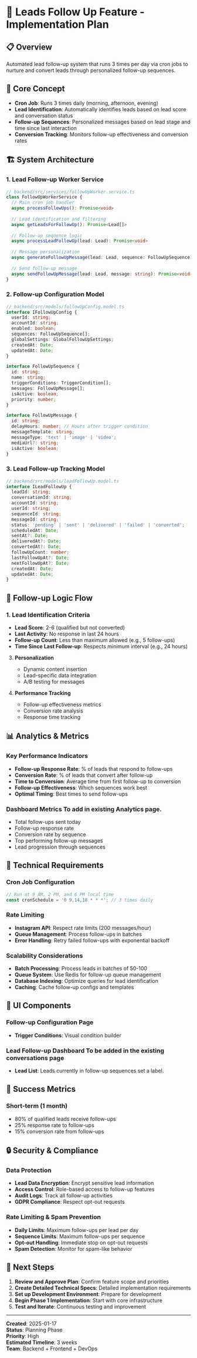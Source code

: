 # 🎯 **Leads Follow Up Feature - Implementation Plan**

## 📋 **Overview**
Automated lead follow-up system that runs 3 times per day via cron jobs to nurture and convert leads through personalized follow-up sequences.

## 🎯 **Core Concept**
- **Cron Job**: Runs 3 times daily (morning, afternoon, evening)
- **Lead Identification**: Automatically identifies leads based on lead score and conversation status
- **Follow-up Sequences**: Personalized messages based on lead stage and time since last interaction
- **Conversion Tracking**: Monitors follow-up effectiveness and conversion rates

## 🏗️ **System Architecture**

### **1. Lead Follow-up Worker Service**
```typescript
// backend/src/services/followUpWorker.service.ts
class FollowUpWorkerService {
  // Main cron job handler
  async processFollowUps(): Promise<void>
  
  // Lead identification and filtering
  async getLeadsForFollowUp(): Promise<Lead[]>
  
  // Follow-up sequence logic
  async processLeadFollowUp(lead: Lead): Promise<void>
  
  // Message personalization
  async generateFollowUpMessage(lead: Lead, sequence: FollowUpSequence): Promise<string>
  
  // Send follow-up message
  async sendFollowUpMessage(lead: Lead, message: string): Promise<void>
}
```

### **2. Follow-up Configuration Model**
```typescript
// backend/src/models/followUpConfig.model.ts
interface IFollowUpConfig {
  userId: string;
  accountId: string;
  enabled: boolean;
  sequences: FollowUpSequence[];
  globalSettings: GlobalFollowUpSettings;
  createdAt: Date;
  updatedAt: Date;
}

interface FollowUpSequence {
  id: string;
  name: string;
  triggerConditions: TriggerCondition[];
  messages: FollowUpMessage[];
  isActive: boolean;
  priority: number;
}

interface FollowUpMessage {
  id: string;
  delayHours: number; // Hours after trigger condition
  messageTemplate: string;
  messageType: 'text' | 'image' | 'video';
  mediaUrl?: string;
  isActive: boolean;
}
```

### **3. Lead Follow-up Tracking Model**
```typescript
// backend/src/models/leadFollowUp.model.ts
interface ILeadFollowUp {
  leadId: string;
  conversationId: string;
  accountId: string;
  userId: string;
  sequenceId: string;
  messageId: string;
  status: 'pending' | 'sent' | 'delivered' | 'failed' | 'converted';
  scheduledAt: Date;
  sentAt?: Date;
  deliveredAt?: Date;
  convertedAt?: Date;
  followUpCount: number;
  lastFollowUpAt?: Date;
  nextFollowUpAt?: Date;
  createdAt: Date;
  updatedAt: Date;
}
```

## 🔄 **Follow-up Logic Flow**

### **1. Lead Identification Criteria**
- **Lead Score**: 2-6 (qualified but not converted)
- **Last Activity**: No response in last 24 hours
- **Follow-up Count**: Less than maximum allowed (e.g., 5 follow-ups)
- **Time Since Last Follow-up**: Respects minimum interval (e.g., 24 hours)


3. **Personalization**
   - Dynamic content insertion
   - Lead-specific data integration
   - A/B testing for messages

1. **Performance Tracking**
   - Follow-up effectiveness metrics
   - Conversion rate analysis
   - Response time tracking


## 📊 **Analytics & Metrics**

### **Key Performance Indicators**
- **Follow-up Response Rate**: % of leads that respond to follow-ups
- **Conversion Rate**: % of leads that convert after follow-up
- **Time to Conversion**: Average time from first follow-up to conversion
- **Follow-up Effectiveness**: Which sequences work best
- **Optimal Timing**: Best times to send follow-ups

### **Dashboard Metrics** To add in existing Analytics page.
- Total follow-ups sent today
- Follow-up response rate
- Conversion rate by sequence
- Top performing follow-up messages
- Lead progression through sequences

## 🔧 **Technical Requirements**

### **Cron Job Configuration**
```typescript
// Run at 9 AM, 2 PM, and 6 PM local time
const cronSchedule = '0 9,14,18 * * *'; // 3 times daily
```

### **Rate Limiting**
- **Instagram API**: Respect rate limits (200 messages/hour)
- **Queue Management**: Process follow-ups in batches
- **Error Handling**: Retry failed follow-ups with exponential backoff

### **Scalability Considerations**
- **Batch Processing**: Process leads in batches of 50-100
- **Queue System**: Use Redis for follow-up queue management
- **Database Indexing**: Optimize queries for lead identification
- **Caching**: Cache follow-up configs and templates

## 🎨 **UI Components**

### **Follow-up Configuration Page**
- **Trigger Conditions**: Visual condition builder

### **Lead Follow-up Dashboard** To be added in the existing conversations page
- **Lead List**: Leads currently in follow-up sequences set a label.

## 🚀 **Success Metrics**

### **Short-term (1 month)**
- 80% of qualified leads receive follow-ups
- 25% response rate to follow-ups
- 15% conversion rate from follow-ups


## 🔒 **Security & Compliance**

### **Data Protection**
- **Lead Data Encryption**: Encrypt sensitive lead information
- **Access Control**: Role-based access to follow-up features
- **Audit Logs**: Track all follow-up activities
- **GDPR Compliance**: Respect opt-out requests

### **Rate Limiting & Spam Prevention**
- **Daily Limits**: Maximum follow-ups per lead per day
- **Sequence Limits**: Maximum follow-ups per sequence
- **Opt-out Handling**: Immediate stop on opt-out requests
- **Spam Detection**: Monitor for spam-like behavior

## 📝 **Next Steps**

1. **Review and Approve Plan**: Confirm feature scope and priorities
2. **Create Detailed Technical Specs**: Detailed implementation requirements
3. **Set up Development Environment**: Prepare for development
4. **Begin Phase 1 Implementation**: Start with core infrastructure
5. **Test and Iterate**: Continuous testing and improvement

---

**Created**: 2025-01-17  
**Status**: Planning Phase  
**Priority**: High  
**Estimated Timeline**: 3 weeks  
**Team**: Backend + Frontend + DevOps
